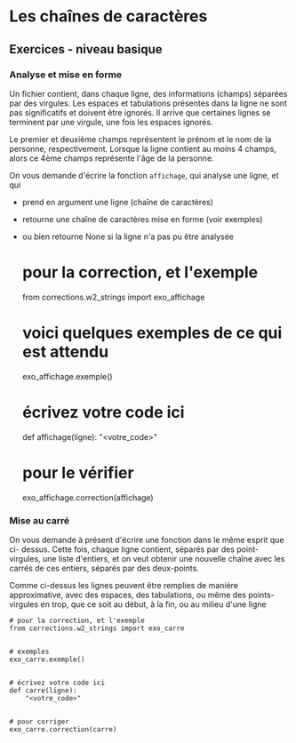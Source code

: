 
# Les chaînes de caractères

## Exercices - niveau basique

### Analyse et mise en forme

Un fichier contient, dans chaque ligne, des informations (champs) séparées par
des virgules.
Les espaces et tabulations présentes dans la ligne ne sont pas significatifs et
doivent être ignorés. Il arrive que certaines lignes se terminent par une
virgule, une fois les espaces ignorés.

Le premier et deuxième champs représentent le prénom et le nom de la personne,
respectivement. Lorsque la ligne contient au moins 4 champs, alors ce 4ème
champs représente l'âge de la personne.

On vous demande d'écrire la fonction `affichage`, qui analyse une ligne, et qui
 * prend en argument une ligne (chaîne de caractères)
 * retourne une chaîne de caractères mise en forme (voir exemples)
 * ou bien retourne None si la ligne n'a pas pu être analysée


    # pour la correction, et l'exemple
    from corrections.w2_strings import exo_affichage


    # voici quelques exemples de ce qui est attendu
    exo_affichage.exemple()


    # écrivez votre code ici
    def affichage(ligne):
        "<votre_code>"


    # pour le vérifier
    exo_affichage.correction(affichage)

### Mise au carré

On vous demande à présent d'écrire une fonction dans le même esprit que ci-
dessus.
Cette fois, chaque ligne contient, séparés par des point-virgules, une liste
d'entiers, et on veut obtenir une nouvelle chaîne avec les carrés de ces
entiers, séparés par des deux-points.

Comme ci-dessus les lignes peuvent être remplies de manière approximative, avec
des espaces, des tabulations, ou même des points-virgules en trop, que ce soit
au début, à la fin, ou au milieu d'une ligne


    # pour la correction, et l'exemple
    from corrections.w2_strings import exo_carre


    # exemples
    exo_carre.exemple()


    # écrivez votre code ici
    def carre(ligne):
        "<votre_code>"


    # pour corriger
    exo_carre.correction(carre)
